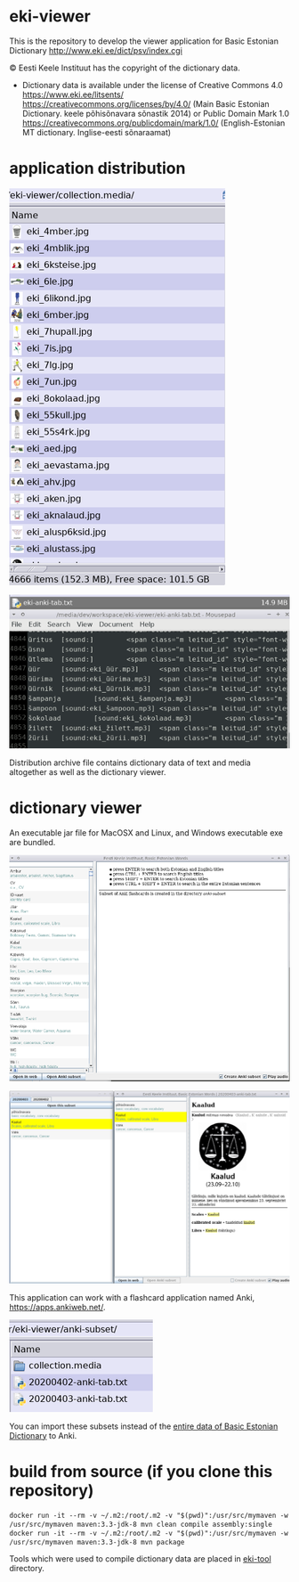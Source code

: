# eki-viewer

This is the repository to develop the viewer application for Basic Estonian Dictionary http://www.eki.ee/dict/psv/index.cgi

© Eesti Keele Instituut has the copyright of the dictionary data.
  - Dictionary data is available under the license of Creative Commons 4.0 https://www.eki.ee/litsents/ https://creativecommons.org/licenses/by/4.0/ (Main Basic Estonian Dictionary. keele põhisõnavara sõnastik 2014) or Public Domain Mark 1.0 https://creativecommons.org/publicdomain/mark/1.0/ (English-Estonian MT dictionary. Inglise-eesti sõnaraamat)

# application distribution
![](./doc-imgs/collection-media.png)

![](./doc-imgs/text.png)

Distribution archive file contains dictionary data of text and media altogether as well as the dictionary viewer.

# dictionary viewer
An executable jar file for MacOSX and Linux, and Windows executable exe are bundled.

![](./doc-imgs/dict-main.png)

![](./doc-imgs/subset.png)

This application can work with a flashcard application named Anki, https://apps.ankiweb.net/.

![](./doc-imgs/subset-anki.png)

You can import these subsets instead of the [entire data of Basic Estonian Dictionary](https://ankiweb.net/shared/info/1538416888) to Anki.


# build from source (if you clone this repository)
```
docker run -it --rm -v ~/.m2:/root/.m2 -v "$(pwd)":/usr/src/mymaven -w /usr/src/mymaven maven:3.3-jdk-8 mvn clean compile assembly:single
docker run -it --rm -v ~/.m2:/root/.m2 -v "$(pwd)":/usr/src/mymaven -w /usr/src/mymaven maven:3.3-jdk-8 mvn package
```

Tools which were used to compile dictionary data are placed in [eki-tool](./eki-tool) directory.